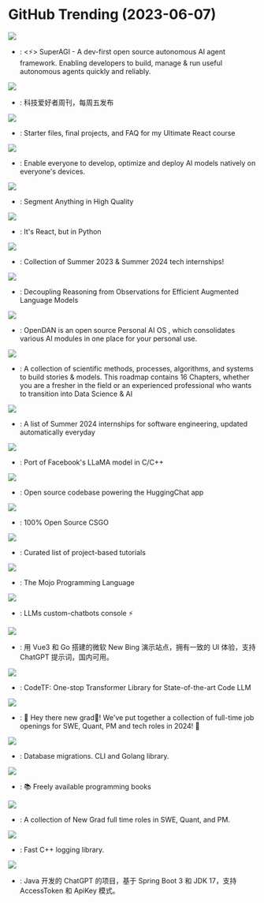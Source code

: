 # GitHub Trending (2023-06-07)

![](https://img.shields.io/badge/Python-New%20777-green?style=flat-square&logo=appveyor)
- [](https://github.comundefined): <⚡️> SuperAGI - A dev-first open source autonomous AI agent framework. Enabling developers to build, manage & run useful autonomous agents quickly and reliably.

![](https://img.shields.io/badge/none-New%2060-green?style=flat-square&logo=appveyor)
- [](https://github.comundefined): 科技爱好者周刊，每周五发布

![](https://img.shields.io/badge/JavaScript-New%2032-green?style=flat-square&logo=appveyor)
- [](https://github.comundefined): Starter files, final projects, and FAQ for my Ultimate React course

![](https://img.shields.io/badge/Python-New%201-green?style=flat-square&logo=appveyor)
- [](https://github.comundefined): Enable everyone to develop, optimize and deploy AI models natively on everyone's devices.

![](https://img.shields.io/badge/none-New%20140-green?style=flat-square&logo=appveyor)
- [](https://github.comundefined): Segment Anything in High Quality

![](https://img.shields.io/badge/Python-New%20786-green?style=flat-square&logo=appveyor)
- [](https://github.comundefined): It's React, but in Python

![](https://img.shields.io/badge/none-New%20138-green?style=flat-square&logo=appveyor)
- [](https://github.comundefined): Collection of Summer 2023 & Summer 2024 tech internships!

![](https://img.shields.io/badge/Python-New%2078-green?style=flat-square&logo=appveyor)
- [](https://github.comundefined): Decoupling Reasoning from Observations for Efficient Augmented Language Models

![](https://img.shields.io/badge/Python-New%2023-green?style=flat-square&logo=appveyor)
- [](https://github.comundefined): OpenDAN is an open source Personal AI OS , which consolidates various AI modules in one place for your personal use.

![](https://img.shields.io/badge/Jupyter%20Notebook-New%2048-green?style=flat-square&logo=appveyor)
- [](https://github.comundefined): A collection of scientific methods, processes, algorithms, and systems to build stories & models. This roadmap contains 16 Chapters, whether you are a fresher in the field or an experienced professional who wants to transition into Data Science & AI

![](https://img.shields.io/badge/none-New%2087-green?style=flat-square&logo=appveyor)
- [](https://github.comundefined): A list of Summer 2024 internships for software engineering, updated automatically everyday

![](https://img.shields.io/badge/C-New%20423-green?style=flat-square&logo=appveyor)
- [](https://github.comundefined): Port of Facebook's LLaMA model in C/C++

![](https://img.shields.io/badge/Svelte-New%20163-green?style=flat-square&logo=appveyor)
- [](https://github.comundefined): Open source codebase powering the HuggingChat app

![](https://img.shields.io/badge/C%2B%2B-New%2022-green?style=flat-square&logo=appveyor)
- [](https://github.comundefined): 100% Open Source CSGO

![](https://img.shields.io/badge/none-New%20358-green?style=flat-square&logo=appveyor)
- [](https://github.comundefined): Curated list of project-based tutorials

![](https://img.shields.io/badge/none-New%20201-green?style=flat-square&logo=appveyor)
- [](https://github.comundefined): The Mojo Programming Language

![](https://img.shields.io/badge/Blade-New%20502-green?style=flat-square&logo=appveyor)
- [](https://github.comundefined): LLMs custom-chatbots console ⚡

![](https://img.shields.io/badge/HTML-New%20206-green?style=flat-square&logo=appveyor)
- [](https://github.comundefined): 用 Vue3 和 Go 搭建的微软 New Bing 演示站点，拥有一致的 UI 体验，支持 ChatGPT 提示词，国内可用。

![](https://img.shields.io/badge/Python-New%20129-green?style=flat-square&logo=appveyor)
- [](https://github.comundefined): CodeTF: One-stop Transformer Library for State-of-the-art Code LLM

![](https://img.shields.io/badge/Python-New%2034-green?style=flat-square&logo=appveyor)
- [](https://github.comundefined): 👋 Hey there new grad🎉! We've put together a collection of full-time job openings for SWE, Quant, PM and tech roles in 2024! 🚀

![](https://img.shields.io/badge/Go-New%2016-green?style=flat-square&logo=appveyor)
- [](https://github.comundefined): Database migrations. CLI and Golang library.

![](https://img.shields.io/badge/none-New%20349-green?style=flat-square&logo=appveyor)
- [](https://github.comundefined): 📚 Freely available programming books

![](https://img.shields.io/badge/none-New%2051-green?style=flat-square&logo=appveyor)
- [](https://github.comundefined): A collection of New Grad full time roles in SWE, Quant, and PM.

![](https://img.shields.io/badge/C%2B%2B-New%2017-green?style=flat-square&logo=appveyor)
- [](https://github.comundefined): Fast C++ logging library.

![](https://img.shields.io/badge/Java-New%20191-green?style=flat-square&logo=appveyor)
- [](https://github.comundefined): Java 开发的 ChatGPT 的项目，基于 Spring Boot 3 和 JDK 17，支持 AccessToken 和 ApiKey 模式。

